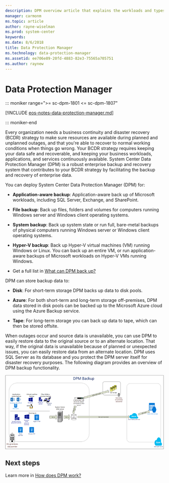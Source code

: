 ```yaml
---
description: DPM overview article that explains the workloads and types of data you can protect with DPM.
manager: carmonm
ms.topic: article
author: rayne-wiselman
ms.prod: system-center
keywords:
ms.date: 8/6/2018
title: Data Protection Manager
ms.technology: data-protection-manager
ms.assetid: ee706e89-20fd-4883-82e3-75565a705751
ms.author: raynew
---
```


# Data Protection Manager

::: moniker range=">= sc-dpm-1801 <= sc-dpm-1807"

[!INCLUDE [eos-notes-data-protection-manager.md](../includes/eos-notes-data-protection-manager.md)]

::: moniker-end

Every organization needs a business continuity and disaster recovery (BCDR) strategy to make sure resources are available during planned and unplanned outages, and that you're able to recover to normal working conditions when things go wrong. Your BCDR strategy requires keeping your data safe and recoverable, and keeping your business workloads, applications, and services continuously available. System Center Data Protection Manager (DPM) is a robust enterprise backup and recovery system that contributes to your BCDR strategy by facilitating the backup and recovery of enterprise data.

You can deploy System Center Data Protection Manager (DPM) for:

-   **Application-aware backup**: Application-aware back up of Microsoft workloads, including SQL Server, Exchange, and SharePoint.

-   **File backup**: Back up files, folders and volumes for computers running Windows server and Windows client operating systems.

-   **System backup**: Back up system state or run full, bare-metal backups of physical computers running Windows server or Windows client operating systems.

-   **Hyper-V backup**: Back up Hyper-V virtual machines (VM) running Windows or Linux. You can back up an entire VM, or run application-aware backups of Microsoft workloads on Hyper-V VMs running Windows.

-   Get a full list in [What can DPM back up?](~/dpm/dpm-protection-matrix.md)

DPM can store backup data to:

-   **Disk**: For short-term storage DPM backs up data to disk pools.

-   **Azure**: For both short-term and long-term storage off-premises, DPM data stored in disk pools can be backed up to the Microsoft Azure cloud using the Azure Backup service.

-   **Tape**: For long-term storage you can back up data to tape, which can then be stored offsite.

When outages occur and source data is unavailable, you can use DPM to easily restore data to the original source or to an alternate location. That way, if the original data is unavailable because of planned or unexpected issues, you can easily restore data from an alternate location. DPM uses SQL Server as its database and you protect the DPM server itself for disaster recovery purposes. The following diagram provides an overview of DPM backup functionality.

![Overview of DPM backup workflow](./media/dpm-overview/dpm-backup.png)

## Next steps
Learn more in [How does DPM work?](~/dpm/how-dpm-protects-data.md)
